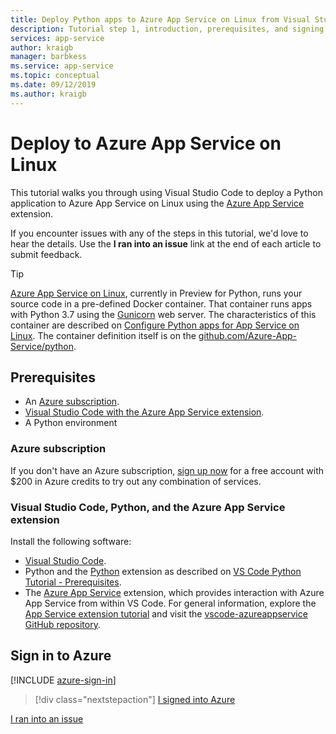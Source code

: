 ```yaml
---
title: Deploy Python apps to Azure App Service on Linux from Visual Studio Code
description: Tutorial step 1, introduction, prerequisites, and signing into Azure.
services: app-service
author: kraigb
manager: barbkess
ms.service: app-service
ms.topic: conceptual
ms.date: 09/12/2019
ms.author: kraigb
---
```


# Deploy to Azure App Service on Linux

This tutorial walks you through using Visual Studio Code to deploy a Python application to Azure App Service on Linux using the [Azure App Service](https://marketplace.visualstudio.com/items?itemName=ms-azuretools.vscode-azureappservice) extension.

If you encounter issues with any of the steps in this tutorial, we'd love to hear the details. Use the **I ran into an issue** link at the end of each article to submit feedback.

> [!TIP]
> [Azure App Service on Linux](https://docs.microsoft.com/azure/app-service/containers/app-service-linux-intro), currently in Preview for Python, runs your source code in a pre-defined Docker container. That container runs apps with Python 3.7 using the [Gunicorn](https://gunicorn.org) web server. The characteristics of this container are described on [Configure Python apps for App Service on Linux](https://docs.microsoft.com/azure/app-service/containers/how-to-configure-python). The container definition itself is on the [github.com/Azure-App-Service/python](https://github.com/Azure-App-Service/python/tree/master/3.7).

## Prerequisites

- An [Azure subscription](#azure-subscription).
- [Visual Studio Code with the Azure App Service extension](#visual-studio-code-python-and-the-azure-app-service-extension).
- A Python environment

### Azure subscription

If you don't have an Azure subscription, [sign up now](https://azure.microsoft.com/free/?utm_source=campaign&utm_campaign=vscode-tutorial-appservice-extension&mktingSource=vscode-tutorial-appservice-extension) for a free account with $200 in Azure credits to try out any combination of services.

### Visual Studio Code, Python, and the Azure App Service extension

Install the following software:

- [Visual Studio Code](https://code.visualstudio.com/).
- Python and the [Python](https://marketplace.visualstudio.com/items?itemName=ms-python.python) extension as described on [VS Code Python Tutorial - Prerequisites](https://code.visualstudio.com/docs/python/python-tutorial.md).
- The [Azure App Service](vscode:extension/ms-azuretools.vscode-azureappservice) extension, which provides interaction with Azure App Service from within VS Code. For general information, explore the [App Service extension tutorial](https://code.visualstudio.com/tutorials/app-service-extension/getting-started) and visit the [vscode-azureappservice GitHub repository](https://github.com/Microsoft/vscode-azureappservice).

## Sign in to Azure

[!INCLUDE [azure-sign-in](includes/azure-sign-in.md)]

> [!div class="nextstepaction"]
> [I signed into Azure](tutorial-deploy-app-service-on-linux-02.md)

[I ran into an issue](https://www.research.net/r/PWZWZ52?tutorial=vscode-appservice-python&step=01-verify-prerequisites)
